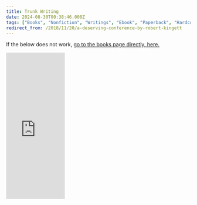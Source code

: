 ```yaml
---
title: Trunk Writing
date: 2024-08-30T00:38:46.000Z
tags: ["Books", "Nonfiction", "Writings", "Ebook", "Paperback", "Hardcover", "Audiobook", "Fiction"]
redirect_from: /2018/11/20/a-deserving-conference-by-robert-kingett
---
```


If the below does not work, [go to the books page directly, here.](https://leanpub.com/trunkwriting)

<iframe loading="lazy" width="160" height="400" src="https://leanpub.com/trunkwriting/embed" frameborder="0" allowtransparency="true"></iframe>
